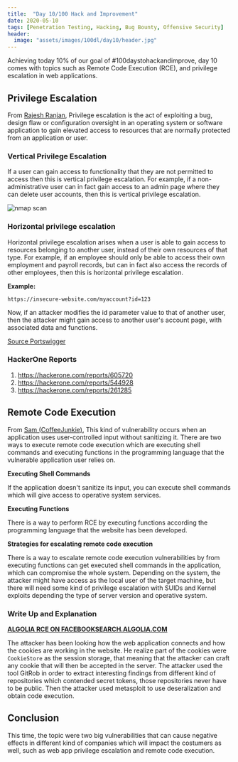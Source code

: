 ```yaml
---
title:  "Day 10/100 Hack and Improvement"
date: 2020-05-10
tags: [Penetration Testing, Hacking, Bug Bounty, Offensive Security]
header: 
  image: "assets/images/100dl/day10/header.jpg"
---
```


Achieving today 10% of our goal of #100daystohackandimprove, day 10 comes with topics such as Remote Code Execution (RCE), and privilege escalation in web applications. 

## Privilege Escalation
From [Rajesh Ranjan](https://twitter.com/eh_rajesh), Privilege escalation is the act of exploiting a bug, design flaw or configuration oversight in an operating system or software application to gain elevated access to resources that are normally protected from an application or user.

### Vertical Privilege Escalation

If a user can gain access to functionality that they are not permitted to access then this is vertical privilege escalation. For example, if a non-administrative user can in fact gain access to an admin page where they can delete user accounts, then this is vertical privilege escalation.

<img src="{{ site.url }}{{ site.baseurl }}/assets/images/100dl/day10/esca.png" alt="nmap scan">

### Horizontal privilege escalation

Horizontal privilege escalation arises when a user is able to gain access to resources belonging to another user, instead of their own resources of that type. For example, if an employee should only be able to access their own employment and payroll records, but can in fact also access the records of other employees, then this is horizontal privilege escalation.

**Example:**
```
https://insecure-website.com/myaccount?id=123
```

Now, if an attacker modifies the id parameter value to that of another user, then the attacker might gain access to another user's account page, with associated data and functions.

[Source Portswigger](https://portswigger.net/web-security/access-control)

### HackerOne Reports

1. https://hackerone.com/reports/605720
2. https://hackerone.com/reports/544928
3. https://hackerone.com/reports/261285

## Remote Code Execution

From [Sam (CoffeeJunkie)](https://twitter.com/coffeejunkiee_), This kind of vulnerability occurs when an application uses user-controlled input without sanitizing it. There are two ways to execute remote code execution which are executing shell commands and executing functions in the programming language that the vulnerable application user relies on.

**Executing Shell Commands**

If the application doesn't sanitize its input, you can execute shell commands which will give access to operative system services. 

**Executing Functions**

There is a way to perform RCE by executing functions according the programming language that the website has been developed. 

**Strategies for escalating remote code execution**

There is a way to escalate remote code execution vulnerabilities by from executing functions can get executed shell commands in the application, which can compromise the whole system.  Depending on the system, the attacker might have access as the local user of the target machine, but there will need some kind of privilege escalation with SUIDs and Kernel exploits depending the type of server version and operative system. 

### Write Up and Explanation

[**ALGOLIA RCE ON FACEBOOKSEARCH.ALGOLIA.COM**](https://hackerone.com/reports/134321/)

The attacker has been looking how the web application connects and how the cookies are working in the website. He realize part of the cookies were ```CookieStore``` as the session storage, that meaning that the attacker can craft any cookie that will then be accepted in the server. The attacker used the tool GitRob in order to extract interesting findings from different kind of repositories which contended secret tokens, those repositories never have to be public. Then the attacker used metasploit to use deseralization and obtain code execution. 

## Conclusion

This time, the topic were two big vulnerabilities that can cause negative effects in different kind of companies which will impact the costumers as well, such as web app privilege escalation and remote code execution. 